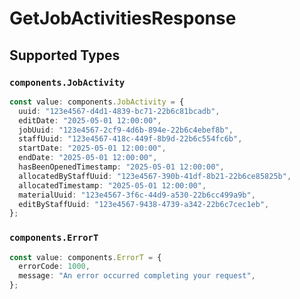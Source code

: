 # GetJobActivitiesResponse


## Supported Types

### `components.JobActivity`

```typescript
const value: components.JobActivity = {
  uuid: "123e4567-d4d1-4839-bc71-22b6c81bcadb",
  editDate: "2025-05-01 12:00:00",
  jobUuid: "123e4567-2cf9-4d6b-894e-22b6c4ebef8b",
  staffUuid: "123e4567-418c-449f-8b9d-22b6c554fc6b",
  startDate: "2025-05-01 12:00:00",
  endDate: "2025-05-01 12:00:00",
  hasBeenOpenedTimestamp: "2025-05-01 12:00:00",
  allocatedByStaffUuid: "123e4567-390b-41df-8b21-22b6ce85825b",
  allocatedTimestamp: "2025-05-01 12:00:00",
  materialUuid: "123e4567-3f6c-44d9-a530-22b6cc499a9b",
  editByStaffUuid: "123e4567-9438-4739-a342-22b6c7cec1eb",
};
```

### `components.ErrorT`

```typescript
const value: components.ErrorT = {
  errorCode: 1000,
  message: "An error occurred completing your request",
};
```

